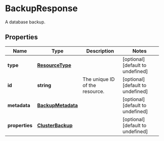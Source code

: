 # BackupResponse

A database backup.
## Properties
| Name | Type | Description | Notes |
| ------------ | ------------- | ------------- | ------------- |
| **type** | [**ResourceType**](ResourceType.md) |  | [optional] [default to undefined] |
| **id** | **string** | The unique ID of the resource. | [optional] [default to undefined] |
| **metadata** | [**BackupMetadata**](BackupMetadata.md) |  | [optional] [default to undefined] |
| **properties** | [**ClusterBackup**](ClusterBackup.md) |  | [optional] [default to undefined] |


